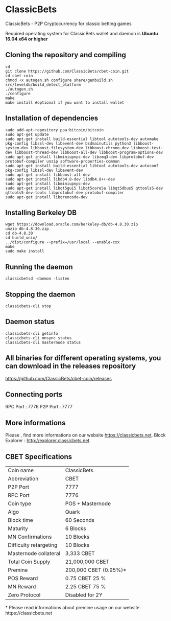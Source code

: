 
# ClassicBets
ClassicBets - P2P Cryptocurrency for classic betting games

Required operating system for ClassicBets wallet and daemon is **Ubuntu 16.04 x64 or higher**

**Cloning the repository and compiling**
------------------------------------------------------------------------
```
cd
git clone https://github.com/ClassicBets/cbet-coin.git
cd cbet-coin
chmod +x autogen.sh configure share/genbuild.sh src/leveldb/build_detect_platform
./autogen.sh
./configure
make
make install #optional if you want to install wallet
```
**Installation of dependencies**
---------------------------
```
sudo add-apt-repository ppa:bitcoin/bitcoin
sudo apt-get update
sudo apt-get install build-essential libtool autotools-dev automake pkg-config libssl-dev libevent-dev bsdmainutils python3 libboost-system-dev libboost-filesystem-dev libboost-chrono-dev libboost-test-dev libboost-thread-dev libboost-all-dev libboost-program-options-dev
sudo apt-get install libminiupnpc-dev libzmq3-dev libprotobuf-dev protobuf-compiler unzip software-properties-common
sudo apt-get install build-essential libtool autotools-dev autoconf pkg-config libssl-dev libevent-dev
sudo apt-get install libboost-all-dev
sudo apt-get install libdb4.8-dev libdb4.8++-dev
sudo apt-get install libminiupnpc-dev
sudo apt-get install libqt5gui5 libqt5core5a libqt5dbus5 qttools5-dev qttools5-dev-tools libprotobuf-dev protobuf-compiler
sudo apt-get install libqrencode-dev
```
**Installing Berkeley DB**
---------------------------
```
wget https://download.oracle.com/berkeley-db/db-4.8.30.zip
unzip db-4.8.30.zip
cd db-4.8.30
cd build_unix/
../dist/configure --prefix=/usr/local --enable-cxx
make
sudo make install
```
Running the daemon
-------------------
```
classicbetsd -daemon -listen
```
Stopping the daemon
-----------
```
classicbets-cli stop
```
Daemon status
---------------
```
classicbets-cli getinfo
classicbets-cli mnsync status
classicbets-cli masternode status 
```

**All binaries for different operating systems, you can download in the releases repository**
---------------------------
https://github.com/ClassicBets/cbet-coin/releases

**Connecting ports**
----------------------------
RPC Port : 7776
P2P Port : 7777

**More informations**
--------------------
Please , find more informations on our website https://classicbets.net.
Block Explorer : http://explorer.classicbets.net

**CBET Specifications**
---------------------------

<table>
  <tr>
    <td>Coin name</td>
    <td>ClassicBets</td>
  </tr>
  <tr>
    <td>Abbreviation</td>
    <td>CBET</td>
  </tr>
  <tr>
    <td>P2P Port</td>
    <td>7777</td>
  </tr>
  <tr>
    <td>RPC Port</td>
    <td>7776</td>
  </tr>
  <tr>
    <td>Coin type</td>
    <td>POS + Masternode</td>
  </tr>
  <tr>
    <td>Algo</td>
    <td>Quark</td>
  </tr>
  <tr>
    <td>Block time</td>
    <td>60 Seconds</td>
  </tr>
  <tr>
    <td>Maturity</td>
    <td>6 Blocks</td>
  </tr>
  <tr>
    <td>MN Confirmations</td>
    <td>10 Blocks</td>
  </tr>
  <tr>
    <td>Difficulty retargeting</td>
    <td>10 Blocks</td>
  </tr>
  <tr>
    <td>Masternode collateral</td>
    <td>3,333 CBET</td>
  </tr>
  <tr>
    <td>Total Coin Supply</td>
    <td>21,000,000 CBET</td>
  </tr>
  <tr>
    <td>Premine</td>
    <td>200,000 CBET (0.95%)*</td>
  </tr>
  <tr>
    <td>POS Reward</td>
    <td>0.75 CBET 25 %</td>
  </tr>
<tr>
    <td>MN Reward</td>
    <td>2.25 CBET 75 %</td>
  </tr>
<tr>
    <td>Zero Protocol</td>
    <td>Disabled for 2Y</td>
  </tr>
</table>
* Please read informations about premine usage on our website https://classicbets.net





